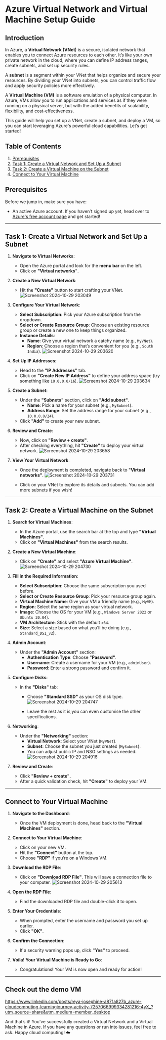 # Azure Virtual Network and Virtual Machine Setup Guide

## Introduction

In Azure, a **Virtual Network (VNet)** is a secure, isolated network that enables you to connect Azure resources to each other. It’s like your own private network in the cloud, where you can define IP address ranges, create subnets, and set up security rules.

A **subnet** is a segment within your VNet that helps organize and secure your resources. By dividing your VNet into subnets, you can control traffic flow and apply security policies more effectively.

A **Virtual Machine (VM)** is a software emulation of a physical computer. In Azure, VMs allow you to run applications and services as if they were running on a physical server, but with the added benefits of scalability, flexibility, and cost-effectiveness.

This guide will help you set up a VNet, create a subnet, and deploy a VM, so you can start leveraging Azure's powerful cloud capabilities. Let’s get started!

## Table of Contents

1. [Prerequisites](#prerequisites)
2. [Task 1: Create a Virtual Network and Set Up a Subnet](#task-1-create-a-virtual-network-and-set-up-a-subnet)
3. [Task 2: Create a Virtual Machine on the Subnet](#task-2-create-a-virtual-machine-on-the-subnet)
4. [Connect to Your Virtual Machine](#connect-to-your-virtual-machine)

## Prerequisites

Before we jump in, make sure you have:

- An active Azure account. If you haven’t signed up yet, head over to [Azure's free account page](https://azure.microsoft.com/free/) and get started!

---

## Task 1: Create a Virtual Network and Set Up a Subnet

1. **Navigate to Virtual Networks**:
   - Open the Azure portal and look for the **menu bar** on the left. 
   - Click on **"Virtual networks"**.

2. **Create a New Virtual Network**:
   - Hit the **"Create"** button to start crafting your VNet.
     ![Screenshot 2024-10-29 203049](https://github.com/user-attachments/assets/592661da-1c23-4e91-be38-e108b0d6ea20)


3. **Configure Your Virtual Network**:
   - **Select Subscription**: Pick your Azure subscription from the dropdown.
   - **Select or Create Resource Group**: Choose an existing resource group or create a new one to keep things organized.
   - **Instance Details**:
     - **Name**: Give your virtual network a catchy name (e.g., `MyVNet`).
     - **Region**: Choose a region that’s convenient for you (e.g., `South India`).
       ![Screenshot 2024-10-29 203620](https://github.com/user-attachments/assets/4e476ff5-0170-4a99-a995-6eea4e7880fb)


4. **Set Up IP Addresses**:
   - Head to the **"IP Addresses"** tab.
   - Click on **"Create New IP Address"** to define your address space (try something like `10.0.0.0/16`).
     ![Screenshot 2024-10-29 203634](https://github.com/user-attachments/assets/3539fb82-45bb-4d12-8fbc-ca02b23b2f71)


5. **Create a Subnet**:
   - Under the **"Subnets"** section, click on **"Add subnet"**.
     - **Name**: Pick a name for your subnet (e.g., `MySubnet`).
     - **Address Range**: Set the address range for your subnet (e.g., `10.0.0.0/24`).
   - Click **"Add"** to create your new subnet.

6. **Review and Create**:
   - Now, click on **"Review + create"**. 
   - After checking everything, hit **"Create"** to deploy your virtual network.
     ![Screenshot 2024-10-29 203658](https://github.com/user-attachments/assets/3dc5af41-3f4f-4df0-b48d-cdf8c4fcd01a)


7. **View Your Virtual Network**:
   - Once the deployment is completed, navigate back to **"Virtual networks"**.
![Screenshot 2024-10-29 203731](https://github.com/user-attachments/assets/e7ee4eb8-7777-46e1-852c-2553dec80874)

   - Click on your VNet to explore its details and subnets. You can add more subnets if you wish!

---

## Task 2: Create a Virtual Machine on the Subnet

1. **Search for Virtual Machines**:
   - In the Azure portal, use the search bar at the top and type **"Virtual Machines"**.
   - Click on **"Virtual Machines"** from the search results.

2. **Create a New Virtual Machine**:
   - Click on **"Create"** and select **"Azure Virtual Machine"**. 
![Screenshot 2024-10-29 204730](https://github.com/user-attachments/assets/d96cd096-e7e5-4807-bb50-1a9cc51c33fc)


3. **Fill in the Required Information**:
   - **Select Subscription**: Choose the same subscription you used before.
   - **Select or Create Resource Group**: Pick your resource group again.
   - **Virtual Machine Name**: Give your VM a friendly name (e.g., `MyVM`).
   - **Region**: Select the same region as your virtual network.
   - **Image**: Choose the OS for your VM (e.g., `Windows Server 2022` or `Ubuntu 20.04`).
   - **VM Architecture**: Stick with the default `x64`.
   - **Size**: Select a size based on what you’ll be doing (e.g., `Standard_DS1_v2`).

4. **Admin Account**:
   - Under the **"Admin Account"** section:
     - **Authentication Type**: Choose **"Password"**.
     - **Username**: Create a username for your VM (e.g., `adminUser`).
     - **Password**: Enter a strong password and confirm it.

5. **Configure Disks**:
   - In the **"Disks"** tab:
     - Choose **"Standard SSD"** as your OS disk type.
![Screenshot 2024-10-29 204747](https://github.com/user-attachments/assets/22461244-b54d-421a-b60d-b0e6aeda14c6)

     - Leave the rest as it is,you can even customise the other specifications.

6. **Networking**:
   - Under the **"Networking"** section:
     - **Virtual Network**: Select your VNet (`MyVNet`).
     - **Subnet**: Choose the subnet you just created (`MySubnet`).
     - You can adjust public IP and NSG settings as needed.
![Screenshot 2024-10-29 204916](https://github.com/user-attachments/assets/c660447f-6118-4b52-986e-62f31e903a83)


7. **Review and Create**:
   - Click **"Review + create"**.
   - After a quick validation check, hit **"Create"** to deploy your VM. 


---

## Connect to Your Virtual Machine

1. **Navigate to the Dashboard**:
   - Once the VM deployment is done, head back to the **"Virtual Machines"** section.

2. **Connect to Your Virtual Machine**:
   - Click on your new VM.
   - Hit the **"Connect"** button at the top.
   - Choose **"RDP"** if you’re on a Windows VM.

3. **Download the RDP File**:
   - Click on **"Download RDP File"**. This will save a connection file to your computer.
     ![Screenshot 2024-10-29 205613](https://github.com/user-attachments/assets/d7a5c3eb-c7e1-47a6-acf9-9eb02af17e36)


4. **Open the RDP File**:
   - Find the downloaded RDP file and double-click it to open.


5. **Enter Your Credentials**:
   - When prompted, enter the username and password you set up earlier.
   - Click **"OK"**.

6. **Confirm the Connection**:
   - If a security warning pops up, click **"Yes"** to proceed.

7. **Voila! Your Virtual Machine is Ready to Go**:
   - Congratulations! Your VM is now open and ready for action!

---
## Check out the demo VM

https://www.linkedin.com/posts/reya-josephine-a871a827b_azure-cloudcomputing-learningjourney-activity-7257066999334281216-4yX_?utm_source=share&utm_medium=member_desktop

And that’s it! You’ve successfully created a Virtual Network and a Virtual Machine in Azure. If you have any questions or run into issues, feel free to ask. Happy cloud computing! ☁️
